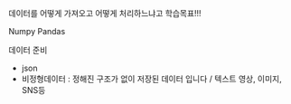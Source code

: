 데이터를 어떻게 가져오고 
어떻게 처리하느냐고 학습목표!!!

Numpy
Pandas

데이터 준비 
- json
- 비정형데이터 : 정해진 구조가 없이 저장된 데이터 입니다 / 텍스트 영상, 이미지, SNS등

